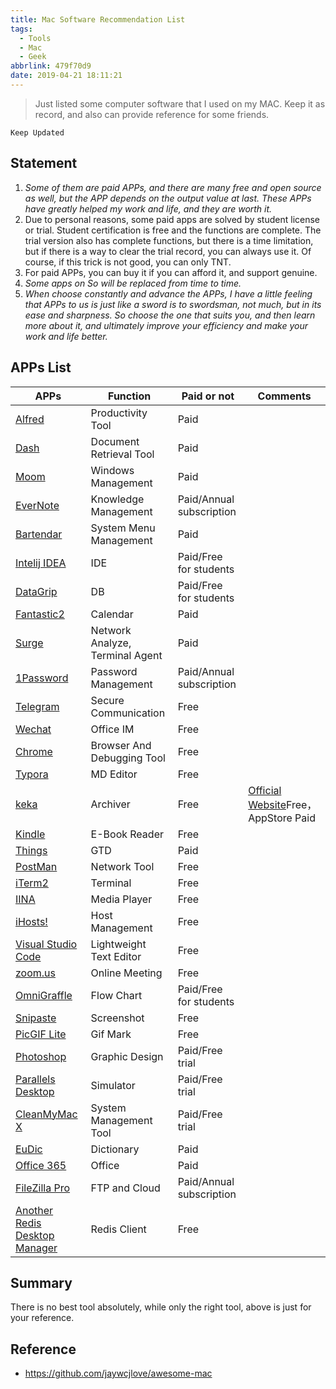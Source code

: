 ```yaml
---
title: Mac Software Recommendation List
tags:
  - Tools
  - Mac
  - Geek
abbrlink: 479f70d9
date: 2019-04-21 18:11:21
---
```

> Just listed some computer software that I used on my MAC. Keep it as record, and also can provide reference for some friends.

`Keep Updated`

## Statement
1. *Some of them are paid APPs, and there are many free and open source as well, but the APP depends on the output value at last. These APPs have greatly helped my work and life, and they are worth it.* 
2. Due to personal reasons, some paid apps are solved by student license or trial. Student certification is free and the functions are complete. The trial version also has complete functions, but there is a time limitation, but if there is a way to clear the trial record, you can always use it. Of course, if this trick is not good, you can only TNT.
3. For paid APPs, you can buy it if you can afford it, and support genuine.
4. _Some apps on So will be replaced from time to time._
5.  *When choose constantly and advance the APPs, I have a little feeling that APPs to us is just like a sword is to swordsman, not much, but in its ease and sharpness. So choose the one that suits you, and then learn more about it, and ultimately improve your efficiency and make your work and life better.*

## APPs List

APPs | Function | Paid or not |Comments
----| ---| ---|---
[Alfred](https://www.alfredapp.com/)| Productivity Tool | Paid |
[Dash](https://kapeli.com/dash)| Document Retrieval Tool | Paid |
[Moom](https://manytricks.com/moom/)| Windows Management | Paid |
[EverNote](https://www.yinxiang.com/) | Knowledge Management | Paid/Annual subscription |
[Bartendar](https://www.macbartender.com/)| System Menu Management | Paid |
[Intelij IDEA](https://www.jetbrains.com/idea/)|IDE | Paid/Free for students |
[DataGrip](https://www.jetbrains.com/datagrip/) | DB | Paid/Free for students |
[Fantastic2](https://flexibits.com/fantastical)| Calendar | Paid |
[Surge](https://nssurge.com/)| Network Analyze, Terminal Agent | Paid |
[1Password](https://1password.com/)| Password Management | Paid/Annual subscription |
[Telegram](https://telegram.org/) | Secure Communication | Free |
[Wechat](https://mac.weixin.qq.com/) | Office IM | Free |
[Chrome](https://www.google.com/intl/zh-CN/chrome/) | Browser And Debugging Tool      | Free |
[Typora](https://typora.io/) | MD Editor | Free |
[keka](https://www.keka.io/en/) | Archiver | Free |[Official Website](https://www.keka.io/en/)Free，AppStore Paid
[Kindle](https://apps.apple.com/tw/app/kindle/id405399194?mt=12) |E-Book Reader | Free |
[Things](https://culturedcode.com/things/) | GTD | Paid |
[PostMan](https://www.postman.com/downloads/)|Network Tool | Free |
[iTerm2](https://iterm2.com/) | Terminal | Free |
[IINA](https://iina.io/) | Media Player | Free |
[iHosts!](https://apps.apple.com/cn/app/ihosts-etc-hosts-%E7%BC%96%E8%BE%91%E5%99%A8/id1102004240?mt=12) | Host Management | Free |
[Visual Studio Code](https://code.visualstudio.com/) | Lightweight Text Editor | Free |
[zoom.us](https://zoom.us/download) | Online Meeting | Free |
[OmniGraffle](https://www.omnigroup.com/omnigraffle/)| Flow Chart | Paid/Free for students |
[Snipaste](https://zh.snipaste.com/) | Screenshot | Free |
[PicGIF Lite](https://apps.apple.com/cn/app/picgif-lite/id844918735?mt=12) | Gif Mark | Free |
[Photoshop](https://creativecloud.adobe.com/apps/download/photoshop?locale=zh-cn&promoid=61PM825Y&mv=other)|Graphic Design|Paid/Free trial|
[Parallels Desktop](https://www.parallels.com/products/desktop/)|Simulator|Paid/Free trial|
[CleanMyMac X](https://macpaw.com/cleanmymac)|System Management Tool|Paid/Free trial|
[EuDic](https://www.eudic.net/v4/en/app/eudic)|Dictionary|Paid|
[Office 365](https://www.microsoft.com/zh-cn/microsoft-365)|Office|Paid|
[FileZilla Pro](https://filezilla-project.org/filezilla_pro.php)|FTP and Cloud|Paid/Annual subscription|
[Another Redis Desktop Manager](https://github.com/qishibo/AnotherRedisDesktopManager)|Redis Client|Free|


## Summary
There is no best tool absolutely, while only the right tool, above is just for your reference.

## Reference
- https://github.com/jaywcjlove/awesome-mac
